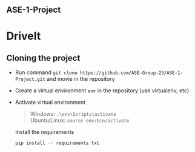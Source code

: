 ## ASE-1-Project
# DriveIt

## Cloning the project  
* Run command `git clone https://github.com/ASE-Group-23/ASE-1-Project.git` and movie in the repository
* Create a virtual environment `env` in the repository (use virtualenv, etc)
* Activate virtual environment  
    >    Windows:  ```.\env\Scripts\activate```  
    >    Ubuntu/Linux: ```source env/bin/activate```   
    
    Install the requirements  
    ```bash
    pip install -r requirements.txt
    ```
